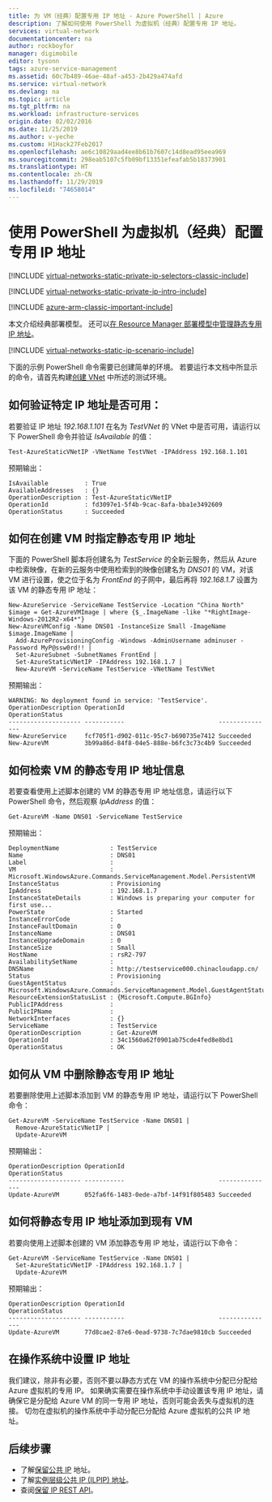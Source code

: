 ```yaml
---
title: 为 VM（经典）配置专用 IP 地址 - Azure PowerShell | Azure
description: 了解如何使用 PowerShell 为虚拟机（经典）配置专用 IP 地址。
services: virtual-network
documentationcenter: na
author: rockboyfor
manager: digimobile
editor: tysonn
tags: azure-service-management
ms.assetid: 60c7b489-46ae-48af-a453-2b429a474afd
ms.service: virtual-network
ms.devlang: na
ms.topic: article
ms.tgt_pltfrm: na
ms.workload: infrastructure-services
origin.date: 02/02/2016
ms.date: 11/25/2019
ms.author: v-yeche
ms.custom: H1Hack27Feb2017
ms.openlocfilehash: ae6c10829aad4ee8b61b7607c14d8ead95eea969
ms.sourcegitcommit: 298eab5107c5fb09bf13351efeafab5b18373901
ms.translationtype: HT
ms.contentlocale: zh-CN
ms.lasthandoff: 11/29/2019
ms.locfileid: "74658014"
---
```

# <a name="configure-private-ip-addresses-for-a-virtual-machine-classic-using-powershell"></a>使用 PowerShell 为虚拟机（经典）配置专用 IP 地址

[!INCLUDE [virtual-networks-static-private-ip-selectors-classic-include](../../includes/virtual-networks-static-private-ip-selectors-classic-include.md)]

[!INCLUDE [virtual-networks-static-private-ip-intro-include](../../includes/virtual-networks-static-private-ip-intro-include.md)]

[!INCLUDE [azure-arm-classic-important-include](../../includes/azure-arm-classic-important-include.md)]

本文介绍经典部署模型。 还可以[在 Resource Manager 部署模型中管理静态专用 IP 地址](virtual-networks-static-private-ip-arm-ps.md)。

[!INCLUDE [virtual-networks-static-ip-scenario-include](../../includes/virtual-networks-static-ip-scenario-include.md)]

下面的示例 PowerShell 命令需要已创建简单的环境。 若要运行本文档中所显示的命令，请首先构建[创建 VNet](virtual-networks-create-vnet-classic-netcfg-ps.md) 中所述的测试环境。

## <a name="how-to-verify-if-a-specific-ip-address-is-available"></a>如何验证特定 IP 地址是否可用：
若要验证 IP 地址 *192.168.1.101* 在名为 *TestVNet* 的 VNet 中是否可用，请运行以下 PowerShell 命令并验证 *IsAvailable* 的值：

    Test-AzureStaticVNetIP -VNetName TestVNet -IPAddress 192.168.1.101 

预期输出：

    IsAvailable          : True
    AvailableAddresses   : {}
    OperationDescription : Test-AzureStaticVNetIP
    OperationId          : fd3097e1-5f4b-9cac-8afa-bba1e3492609
    OperationStatus      : Succeeded

## <a name="how-to-specify-a-static-private-ip-address-when-creating-a-vm"></a>如何在创建 VM 时指定静态专用 IP 地址
下面的 PowerShell 脚本将创建名为 *TestService* 的全新云服务，然后从 Azure 中检索映像，在新的云服务中使用检索到的映像创建名为 *DNS01* 的 VM，对该 VM 进行设置，使之位于名为 *FrontEnd* 的子网中，最后再将 *192.168.1.7* 设置为该 VM 的静态专用 IP 地址：

    New-AzureService -ServiceName TestService -Location "China North"
    $image = Get-AzureVMImage | where {$_.ImageName -like "*RightImage-Windows-2012R2-x64*"}
    New-AzureVMConfig -Name DNS01 -InstanceSize Small -ImageName $image.ImageName |
      Add-AzureProvisioningConfig -Windows -AdminUsername adminuser -Password MyP@ssw0rd!! |
      Set-AzureSubnet -SubnetNames FrontEnd |
      Set-AzureStaticVNetIP -IPAddress 192.168.1.7 |
      New-AzureVM -ServiceName TestService -VNetName TestVNet

预期输出：

    WARNING: No deployment found in service: 'TestService'.
    OperationDescription OperationId                          OperationStatus
    -------------------- -----------                          ---------------
    New-AzureService     fcf705f1-d902-011c-95c7-b690735e7412 Succeeded      
    New-AzureVM          3b99a86d-84f8-04e5-888e-b6fc3c73c4b9 Succeeded  

## <a name="how-to-retrieve-static-private-ip-address-information-for-a-vm"></a>如何检索 VM 的静态专用 IP 地址信息
若要查看使用上述脚本创建的 VM 的静态专用 IP 地址信息，请运行以下 PowerShell 命令，然后观察 *IpAddress* 的值：

    Get-AzureVM -Name DNS01 -ServiceName TestService

预期输出：

    DeploymentName              : TestService
    Name                        : DNS01
    Label                       : 
    VM                          : Microsoft.WindowsAzure.Commands.ServiceManagement.Model.PersistentVM
    InstanceStatus              : Provisioning
    IpAddress                   : 192.168.1.7
    InstanceStateDetails        : Windows is preparing your computer for first use...
    PowerState                  : Started
    InstanceErrorCode           : 
    InstanceFaultDomain         : 0
    InstanceName                : DNS01
    InstanceUpgradeDomain       : 0
    InstanceSize                : Small
    HostName                    : rsR2-797
    AvailabilitySetName         : 
    DNSName                     : http://testservice000.chinacloudapp.cn/
    Status                      : Provisioning
    GuestAgentStatus            : Microsoft.WindowsAzure.Commands.ServiceManagement.Model.GuestAgentStatus
    ResourceExtensionStatusList : {Microsoft.Compute.BGInfo}
    PublicIPAddress             : 
    PublicIPName                : 
    NetworkInterfaces           : {}
    ServiceName                 : TestService
    OperationDescription        : Get-AzureVM
    OperationId                 : 34c1560a62f0901ab75cde4fed8e8bd1
    OperationStatus             : OK

## <a name="how-to-remove-a-static-private-ip-address-from-a-vm"></a>如何从 VM 中删除静态专用 IP 地址
若要删除使用上述脚本添加到 VM 的静态专用 IP 地址，请运行以下 PowerShell 命令：

    Get-AzureVM -ServiceName TestService -Name DNS01 |
      Remove-AzureStaticVNetIP |
      Update-AzureVM

预期输出：

    OperationDescription OperationId                          OperationStatus
    -------------------- -----------                          ---------------
    Update-AzureVM       052fa6f6-1483-0ede-a7bf-14f91f805483 Succeeded

## <a name="how-to-add-a-static-private-ip-address-to-an-existing-vm"></a>如何将静态专用 IP 地址添加到现有 VM
若要向使用上述脚本创建的 VM 添加静态专用 IP 地址，请运行以下命令：

    Get-AzureVM -ServiceName TestService -Name DNS01 |
      Set-AzureStaticVNetIP -IPAddress 192.168.1.7 |
      Update-AzureVM

预期输出：

    OperationDescription OperationId                          OperationStatus
    -------------------- -----------                          ---------------
    Update-AzureVM       77d8cae2-87e6-0ead-9738-7c7dae9810cb Succeeded 

## <a name="set-ip-addresses-within-the-operating-system"></a>在操作系统中设置 IP 地址

我们建议，除非有必要，否则不要以静态方式在 VM 的操作系统中分配已分配给 Azure 虚拟机的专用 IP。 如果确实需要在操作系统中手动设置该专用 IP 地址，请确保它是分配给 Azure VM 的同一专用 IP 地址，否则可能会丢失与虚拟机的连接。 切勿在虚拟机的操作系统中手动分配已分配给 Azure 虚拟机的公共 IP 地址。

## <a name="next-steps"></a>后续步骤
* 了解[保留公共 IP](virtual-networks-reserved-public-ip.md) 地址。
* 了解[实例层级公共 IP (ILPIP) 地址](virtual-networks-instance-level-public-ip.md)。
* 查阅[保留 IP REST API](https://msdn.microsoft.com/library/azure/dn722420.aspx)。

<!--Update_Description: wording update, update reference link-->